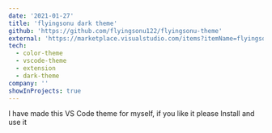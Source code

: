 ```yaml
---
date: '2021-01-27'
title: 'flyingsonu dark theme'
github: 'https://github.com/flyingsonu122/flyingsonu-theme'
external: 'https://marketplace.visualstudio.com/items?itemName=flyingsonu.flyingsonu-dark'
tech:
  - color-theme
  - vscode-theme
  - extension
  - dark-theme
company: ''
showInProjects: true
---
```


I have made this VS Code theme for myself, if you like it please Install and use it
